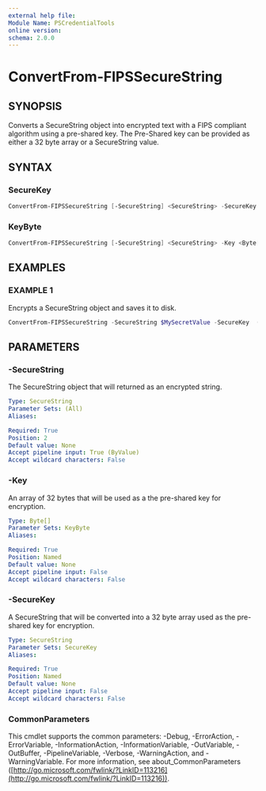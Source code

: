 ```yaml
---
external help file:
Module Name: PSCredentialTools
online version:
schema: 2.0.0
---
```


# ConvertFrom-FIPSSecureString

## SYNOPSIS

Converts a SecureString object into encrypted text with a FIPS compliant algorithm using a pre-shared key.
The Pre-Shared key can be provided as either a 32 byte array or a SecureString value.

## SYNTAX

### SecureKey

```PowerShell
ConvertFrom-FIPSSecureString [-SecureString] <SecureString> -SecureKey <SecureString> [<CommonParameters>]
```

### KeyByte

```PowerShell
ConvertFrom-FIPSSecureString [-SecureString] <SecureString> -Key <Byte[]> [<CommonParameters>]
```

## EXAMPLES

### EXAMPLE 1

Encrypts a SecureString object and saves it to disk.

```PowerShell
ConvertFrom-FIPSSecureString -SecureString $MySecretValue -SecureKey  ( ConvertTo-SecureString -String 'Pr3$haredK3y' -AsPlainText -Force ) | Out-File ./encryptedText.txt
```

## PARAMETERS

### -SecureString

The SecureString object that will returned as an encrypted string.

```yaml
Type: SecureString
Parameter Sets: (All)
Aliases:

Required: True
Position: 2
Default value: None
Accept pipeline input: True (ByValue)
Accept wildcard characters: False
```

### -Key

An array of 32 bytes that will be used as a the pre-shared key for encryption.

```yaml
Type: Byte[]
Parameter Sets: KeyByte
Aliases:

Required: True
Position: Named
Default value: None
Accept pipeline input: False
Accept wildcard characters: False
```

### -SecureKey

A SecureString that will be converted into a 32 byte array used as the pre-shared key for encryption.

```yaml
Type: SecureString
Parameter Sets: SecureKey
Aliases:

Required: True
Position: Named
Default value: None
Accept pipeline input: False
Accept wildcard characters: False
```

### CommonParameters

This cmdlet supports the common parameters: -Debug, -ErrorAction, -ErrorVariable, -InformationAction, -InformationVariable, -OutVariable, -OutBuffer, -PipelineVariable, -Verbose, -WarningAction, and -WarningVariable.
For more information, see about_CommonParameters ([http://go.microsoft.com/fwlink/?LinkID=113216](http://go.microsoft.com/fwlink/?LinkID=113216)).
